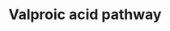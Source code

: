 ---
annotations:
- id: DOID:1826
  parent: central nervous system disease
  type: Disease Ontology
  value: epilepsy
- id: PW:0001229
  parent: classic metabolic pathway
  type: Pathway Ontology
  value: xenobiotic metabolic pathway
- id: CL:0000540
  parent: animal cell
  type: Cell Type Ontology
  value: neuron
- id: PW:0001451
  parent: drug pathway
  type: Pathway Ontology
  value: valproic acid drug pathway
- id: CL:0000182
  parent: native cell
  type: Cell Type Ontology
  value: hepatocyte
authors:
- Fehrhart
- DeSl
- Khanspers
- MaintBot
citedin:
- link: PMC6961668
description: 'Valproic acid is a drug used for treatment and management of seizure
  disorders, mania and prophylactic treatment of migraine headache. In epileptics,
  valproic acid is used to control absence seizures, tonic-clonic seizures (grand
  mal), complex partial seizures, and the seizures associated with Lennox-Gastaut
  syndrome.  Valproic Acid dissociates to the valproate ion in the gastrointestinal
  tract and then binds to and inhibits GABA transaminase. The drug''s anticonvulsant
  activity may be related to increased brain concentrations of gamma-aminobutyric
  acid (GABA), an inhibitory neurotransmitter in the CNS, by inhibiting enzymes that
  catabolize GABA or block the reuptake of GABA into glia and nerve endings. Valproic
  Acid may also work by suppressing repetitive neuronal firing through inhibition
  of voltage-sensitive sodium channels. It is also a histone deacetylase inhibitor.
  Valproic acid has also been shown to be an inhibitor of an enzyme called histone
  deacetylase 1 (HDAC1). HDAC1 is needed for HIV to remain in infected cells. A study
  published in August 2005 revealed that patients treated with valproic acid in addition
  to highly active antiretroviral therapy (HAART) showed a 75% reduction in latent
  HIV infection.  Source: description from http://www.drugbank.ca/drugs/DB00313 Metabolic
  pathway from: http://smpdb.ca/view/SMP00635  Proteins on this pathway have targeted
  assays available via the [https://assays.cancer.gov/available_assays?wp_id=WP3871
  CPTAC Assay Portal].'
last-edited: 2019-09-17
ndex: 050c657b-8b68-11eb-9e72-0ac135e8bacf
organisms:
- Homo sapiens
redirect_from:
- /index.php/Pathway:WP3871
- /instance/WP3871
- /instance/WP3871_rr106754
revision: r106754
schema-jsonld:
- '@context': https://schema.org/
  '@id': https://wikipathways.github.io/pathways/WP3871.html
  '@type': Dataset
  creator:
    '@type': Organization
    name: WikiPathways
  description: 'Valproic acid is a drug used for treatment and management of seizure
    disorders, mania and prophylactic treatment of migraine headache. In epileptics,
    valproic acid is used to control absence seizures, tonic-clonic seizures (grand
    mal), complex partial seizures, and the seizures associated with Lennox-Gastaut
    syndrome.  Valproic Acid dissociates to the valproate ion in the gastrointestinal
    tract and then binds to and inhibits GABA transaminase. The drug''s anticonvulsant
    activity may be related to increased brain concentrations of gamma-aminobutyric
    acid (GABA), an inhibitory neurotransmitter in the CNS, by inhibiting enzymes
    that catabolize GABA or block the reuptake of GABA into glia and nerve endings.
    Valproic Acid may also work by suppressing repetitive neuronal firing through
    inhibition of voltage-sensitive sodium channels. It is also a histone deacetylase
    inhibitor. Valproic acid has also been shown to be an inhibitor of an enzyme called
    histone deacetylase 1 (HDAC1). HDAC1 is needed for HIV to remain in infected cells.
    A study published in August 2005 revealed that patients treated with valproic
    acid in addition to highly active antiretroviral therapy (HAART) showed a 75%
    reduction in latent HIV infection.  Source: description from http://www.drugbank.ca/drugs/DB00313
    Metabolic pathway from: http://smpdb.ca/view/SMP00635  Proteins on this pathway
    have targeted assays available via the [https://assays.cancer.gov/available_assays?wp_id=WP3871
    CPTAC Assay Portal].'
  keywords:
  - 2,3-diene-Valproic acid-CoA
  - 2-Propyl-2,4-pentadienoic acid
  - 2-Propylglutaric acid
  - 2-ene-Valproic acid CoA
  - 2-n-Propyl-4-oxopentanoic acid
  - 3-Hydroxyvalproic acid
  - 3-Hydroxyvalproic acid CoA
  - 3-Oxovalproic acid
  - 3-ene-Valproic acid CoA
  - 3-oxo-Valproic acid CoA
  - 4-Hydroxyvalproic acid
  - 4-ene-Valproic acid
  - 4-ene-Valproic acid CoA
  - 5-Hydroxyvalproic acid
  - ABAT
  - ACADSB
  - ACSM1
  - CYP2A6
  - CYP2B6
  - CYP2C9
  - EHHADH
  - GABA
  - HADHA
  - HADHB
  - HDAC1
  - HSD17B10
  - IVD
  - Pentanoyl-CoA
  - Propionyl-CoA
  - UGT1A3
  - Uridine 5'-diphosphate
  - Uridine diphosphate glucuronic acid
  - Valproic acid
  - Valproic acid CoA
  - Valproic acid glucuronide
  license: CC0
  name: Valproic acid pathway
seo: CreativeWork
title: Valproic acid pathway
wpid: WP3871
---